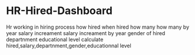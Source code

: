 # HR-Hired-Dashboard
Hr working in hiring process
how hired
when hired
how many
how many by year
salary increament
salary increament by year
gender of hired
departnment
educational level
calculate hired,salary,departnment,gender,educationnal level
